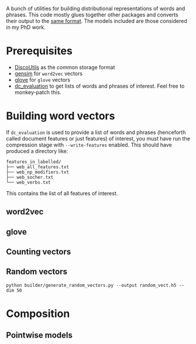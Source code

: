 A bunch of utilities for building distributional representations of words and phrases. This code mostly glues together other packages and converts their output to the [same format](https://github.com/mbatchkarov/DiscoUtils). The models included are those considered in my PhD work.

# Prerequisites

 - [DiscoUtils](https://github.com/mbatchkarov/DiscoUtils) as the common storage format
 - [gensim](https://github.com/piskvorky/gensim/) for `word2vec` vectors
 - [glove](http://nlp.stanford.edu/projects/glove/) for `glove` vectors
 - [dc_evaluation](https://github.com/mbatchkarov/dc_evaluation) to get lists of words and phrases of interest. Feel free to monkey-patch this.

# Building word vectors

If `dc_evaluation` is used to provide a list of words and phrases (henceforth called document features or just features) of interest, you must have run the compression stage with `--write-features` enabled. This should have produced a directory like:

```
features_in_labelled/
├── web_all_features.txt
├── web_np_modifiers.txt
├── web_socher.txt
└── web_verbs.txt
```

This contains the list of all features of interest.

## word2vec

## glove

## Counting vectors

## Random vectors
```
python builder/generate_random_vectors.py --output random_vect.h5 --dim 50
```

# Composition

## Pointwise models